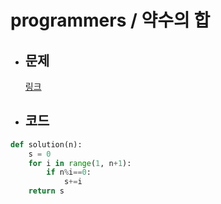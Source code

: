 # programmers / 약수의 합

- ## 문제

  [링크](https://school.programmers.co.kr/learn/courses/30/lessons/12928)

- ## 코드

```Python
def solution(n):
    s = 0
    for i in range(1, n+1):
        if n%i==0:
            s+=i
    return s
```
